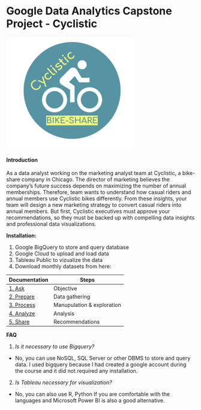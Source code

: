 # Google Data Analytics Capstone Project - Cyclistic
![alt text](Images/1._Logo.png)

#### Introduction
As a data analyst working on the marketing analyst team at Cyclistic, a bike-share company in Chicago. The director of marketing believes the company’s future success depends on maximizing the number of annual memberships. Therefore, team wants to understand how casual riders and annual members use Cyclistic bikes differently. From these insights, your team will design a new marketing strategy to convert casual riders into annual members. But first, Cyclistic executives must approve your recommendations, so they must be backed up with compelling data insights and professional data visualizations.



**Installation:**

1. Google BigQuery to store and query database
2. Google Cloud to upload and load data
3. Tableau Public to vizualize the data
4. Download monthly datasets from here: 

| Documentation | Steps
|----------|------------|
| [1. Ask](1_Ask.md) | Objective
| [2. Prepare](2_Prepare.md) | Data gathering
| [3. Process](3_Process.md) | Manupulation & exploration
| [4. Analyze](4_Analyze.md) | Analysis
| [5. Share](5_Share.md) | Recommendations



**FAQ**

1. *Is it necessary to use Bigquery?*
- No, you can use NoSQL, SQL Server or other DBMS to store and query data. I used bigquery because I had created a google account during the course and it did not required any installation.

2. *Is Tableau necessary for visualization?*
- No, you can also use R, Python If you are comfortable with the languages and Microsoft Power BI is also a good alternative.


